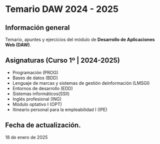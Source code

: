 # Temario DAW 2024 - 2025 

## Información general
Temario, apuntes y ejercicios del módulo de **Desarrollo de Aplicaciones Web (DAW)**. 

## Asignaturas (Curso 1º | 2024-2025)
* Programación (PROG)
* Bases de datos (BDD)
* Lenguaje de marcas y sistemas de gestión deinformación (LMSGI)
* Entornos de desarrollo (EDD)
* Sistemas informáticos(SSII)
* Inglés profesional (ING)
* Módulo optativo I (OPT)
* Itineario personal para la empleabilidad I (IPE)

## Fecha de actualización.
18 de enero de 2025